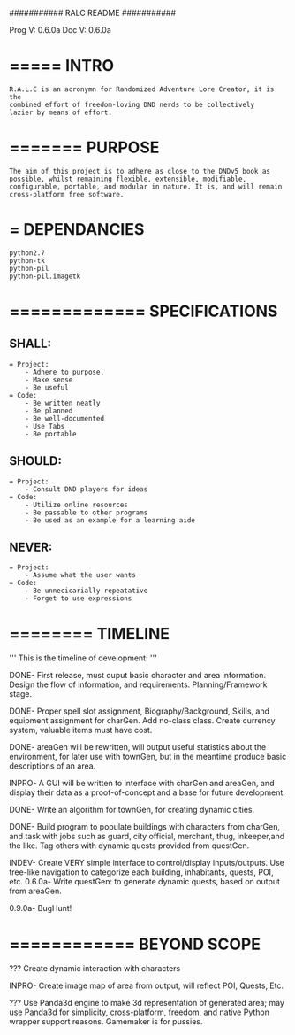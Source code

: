 ###########
RALC README
###########

Prog V: 0.6.0a
Doc  V: 0.6.0a

=====
INTRO
=====
	R.A.L.C is an acronymn for Randomized Adventure Lore Creator, it is the
	combined effort of freedom-loving DND nerds to be collectively
	lazier by means of effort.

=======
PURPOSE
=======
	The aim of this project is to adhere as close to the DNDv5 book as
	possible, whilst remaining flexible, extensible, modifiable,
	configurable, portable, and modular in nature. It is, and will remain
	cross-platform free software.

=
DEPENDANCIES
=
	python2.7
	python-tk
	python-pil
	python-pil.imagetk


=============
SPECIFICATIONS
=============
SHALL:
-----
	= Project:
		- Adhere to purpose.
		- Make sense
		- Be useful
	= Code:
		- Be written neatly
		- Be planned
		- Be well-documented
		- Use Tabs
		- Be portable

SHOULD:
-----
	= Project:
		- Consult DND players for ideas
	= Code:
		- Utilize online resources
		- Be passable to other programs
		- Be used as an example for a learning aide
NEVER:
-----
	= Project:
		- Assume what the user wants
	= Code:
		- Be unnecicarially repeatative
		- Forget to use expressions



========
TIMELINE
========
'''
This is the timeline of development:
'''

DONE- First release, must ouput basic character and area information.
		Design the flow of information, and requirements.
		Planning/Framework stage.

DONE- Proper spell slot assignment, Biography/Background, Skills, and
		equipment assignment for charGen. Add no-class class. Create
		currency system, valuable items must have cost.

DONE- areaGen will be rewritten, will output useful statistics about the
		environment, for later use with townGen, but in the meantime produce
		basic descriptions of an area.

INPRO- A GUI will be written to interface with charGen and areaGen, and
		display their data as a proof-of-concept and a base for future
		development.

DONE- Write an algorithm for townGen, for creating dynamic cities.


DONE- Build program to populate buildings with characters from charGen,
		and task with jobs such as guard, city official, merchant, thug,
		inkeeper,and the like. Tag others with dynamic quests provided
		from questGen.

INDEV- Create VERY simple interface to control/display inputs/outputs.
		Use tree-like navigation to categorize each building, inhabitants,
		quests, POI, etc.
0.6.0a- Write questGen: to generate dynamic quests, based on output from
		areaGen.


0.9.0a- BugHunt!

============
BEYOND SCOPE
============
??? Create dynamic interaction with characters

INPRO- Create image map of area from output, will reflect POI, Quests, Etc.

??? Use Panda3d engine to make 3d representation of generated area; may
	use Panda3d for simplicity, cross-platform, freedom, and native Python
	wrapper support reasons. Gamemaker is for pussies.

